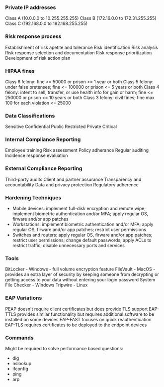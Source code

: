 ### Private IP addresses
Class A (10.0.0.0 to 10.255.255.255)
Class B (172.16.0.0 to 172.31.255.255)
Class C (192.168.0.0 to 192.168.255.255)

### Risk response process
Establishment of risk apetite and tolerance
Risk identification
Risk analysis
Risk response selection and documentation
Risk response prioritization
Development of risk action plan

### HIPAA fines 
Class 6 felony: fine <= 50000 or prison <= 1 year or both
Class 5 felony: under false pretenses; fine <= 100000 or prison <= 5 years or both
Class 4 felony: intent to sell, transfer, or use health info for gain or harm; fine <= 250000 or prison <= 10 years or both
Class 3 felony: civil fines; fine max 100 for each violation <= 25000

### Data Classifications
Sensitive
Confidential 
Public 
Restricted 
Private
Critical

### Internal Compliance Reporting
Employee training
Risk assessment
Policy adherance
Regular auditing
Incidence response evaluation

### External Compliance Reporting
Third-party audits
Client and partner assurance
Transparency and accountability
Data and privacy protection
Regulatory adherence

### Hardening Techniques
- Mobile devices: implement full-disk encryption and remote wipe; implement biometric authentication and/or MFA; apply regular OS, firware and/or app patches
- Workstations:  implement biometric authentication and/or MFA; apply regular OS, firware and/or app patches; restrict user permissions
- Switches and routers: apply regular OS, firware and/or app patches; restrict user permissions; change default passwords; apply ACLs to restrict traffic; disable unnecessary ports and services

### Tools
BitLocker - Windows - full volume encryption feature
FileVault - MacOS - provides an extra layer of security by keeping someone from decrypting or getting access to your data without entering your login password
System File Checker - Windows
Tripwire - Linux 

### EAP Variations
PEAP doesn't require client certificates but does provide TLS support
EAP-TTLS provides similar functionality but requires additional software to be installed on some devices
EAP-FAST focuses on quick reauthentication
EAP-TLS requires certificates to be deployed to the endpoint devices

### Commands
Might be required to solve performance based questions:
- dig
- nslookup
- ifconfig
- ping
- arp
